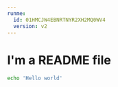 ```yaml
---
runme:
  id: 01HMCJW4EBNRTNYR2XH2MQ0WV4
  version: v2
---
```


# I'm a README file

```sh {"id":"01HMC00FJ4JZSAHDMBSCBEWZRX"}
echo 'Hello world'
```
